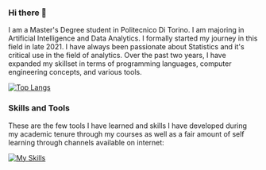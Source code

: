### Hi there 👋

I am a Master's Degree student in Politecnico Di Torino. I am majoring in Artificial Intelligence and Data Analytics. I formally started my journey in this field in late 2021. I have always been passionate about Statistics and it's critical use in the field of analytics. Over the past two years, I have expanded my skillset in terms of programming languages, computer engineering  concepts, and various tools. 



[![Top Langs](https://github-readme-stats.vercel.app/api/top-langs/?username=yurnero14)](https://github.com/anuraghazra/github-readme-stats)

### Skills and Tools
These are the few tools I have learned and skills I have developed during my academic tenure through my courses as well as a fair amount of self learning through channels available on internet:

[![My Skills](https://skillicons.dev/icons?i=js,html,css,bash,bootstrap,django,eclipse,express,git,github,gitlab,java,linux,matlab,nodejs,postman,py,react,vscode)](https://skillicons.dev)
